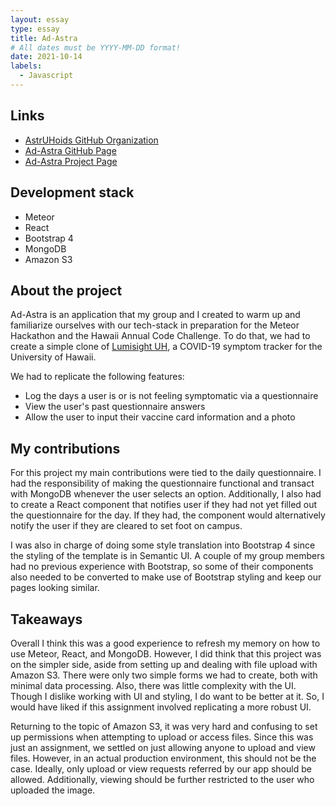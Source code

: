 ```yaml
---
layout: essay
type: essay
title: Ad-Astra
# All dates must be YYYY-MM-DD format!
date: 2021-10-14
labels:
  - Javascript
---
```


## Links
* [AstrUHoids GitHub Organization](https://github.com/astruhoids)
* [Ad-Astra GitHub Page](https://github.com/astruhoids/ad-astra)
* [Ad-Astra Project Page](https://astruhoids.github.io/)  

## Development stack
* Meteor
* React
* Bootstrap 4
* MongoDB
* Amazon S3

## About the project
Ad-Astra is an application that my group and I created to warm up and familiarize ourselves with our tech-stack in
preparation for the Meteor Hackathon and the Hawaii Annual Code Challenge. To do that, we had to create a simple clone 
of [Lumisight UH](https://uh.campus.lumisight.com/), a COVID-19 symptom tracker for the University of Hawaii.  

We had to replicate the following features:
* Log the days a user is or is not feeling symptomatic via a questionnaire 
* View the user's past questionnaire answers
* Allow the user to input their vaccine card information and a photo

## My contributions
For this project my main contributions were tied to the daily questionnaire. I had the responsibility of making the
questionnaire functional and transact with MongoDB whenever the user selects an option. Additionally, I also had to
create a React component that notifies user if they had not yet filled out the questionnaire for the day. If they had, 
the component would alternatively notify the user if they are cleared to set foot on campus.

I was also in charge of doing some style translation into Bootstrap 4 since the styling of the template is
in Semantic UI. A couple of my group members had no previous experience with Bootstrap, so some of their components
also needed to be converted to make use of Bootstrap styling and keep our pages looking similar.

## Takeaways
Overall I think this was a good experience to refresh my memory on how to use Meteor, React, and MongoDB. However,
I did think that this project was on the simpler side, aside from setting up and dealing with file upload with Amazon 
S3. There were only two simple forms we had to create, both with minimal data processing. Also, there was little
complexity with the UI. Though I dislike working with UI and styling, I do want to be better at it. So, I would have liked if this assignment involved replicating a more robust UI.

Returning to the topic of Amazon S3, it was very hard and confusing to set up permissions when attempting to upload or
access files. Since this was just an assignment, we settled on just allowing anyone to upload and view files. However,
in an actual production environment, this should not be the case. Ideally, only upload or view requests referred by 
our app should be allowed. Additionally, viewing should be further restricted to the user who uploaded the image.